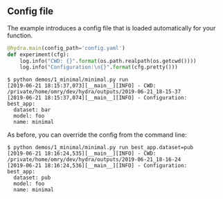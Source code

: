 ## Config file
The example introduces a config file that is loaded automatically for your function.

```python
@hydra.main(config_path='config.yaml')
def experiment(cfg):
    log.info("CWD: {}".format(os.path.realpath(os.getcwd())))
    log.info("Configuration:\n{}".format(cfg.pretty()))
```

```text
$ python demos/1_minimal/minimal.py run
[2019-06-21 18:15:37,073][__main__][INFO] - CWD: /private/home/omry/dev/hydra/outputs/2019-06-21_18-15-37
[2019-06-21 18:15:37,074][__main__][INFO] - Configuration:
best_app:
  dataset: bar
  model: foo
  name: minimal
```

As before, you can override the config from the command line:
```text
$ python demos/1_minimal/minimal.py run best_app.dataset=pub
[2019-06-21 18:16:24,535][__main__][INFO] - CWD: /private/home/omry/dev/hydra/outputs/2019-06-21_18-16-24
[2019-06-21 18:16:24,536][__main__][INFO] - Configuration:
best_app:
  dataset: pub
  model: foo
  name: minimal
```